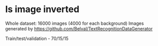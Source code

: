 # Is image inverted

Whole dataset: 16000 images (4000 for each background)
Images generated by https://github.com/Belval/TextRecognitionDataGenerator

Train/test/validation - 70/15/15
